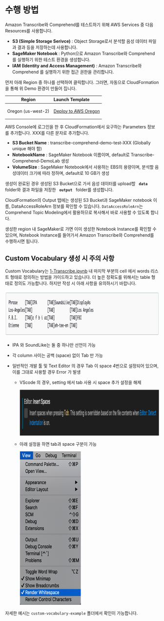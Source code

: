 <h1 id="deploy-base-environment">수행 방법</h1>
<p>Amazon Transcribe와 Comprehend를 테스트하기 위해 AWS Services 중 다음 Resources를 사용합니다.</p>

- **S3 (Simple Storage Serivce)** : Object Storage로서 분석할 음성 데이터 파일과 결과 등을 저장하는데 사용합니다.
- **SageMaker Notebook** : Python으로 Amazon Transcribe와 Comprehend 를 실행하기 위한 테스트 환경을 생성합니다.
- **IAM (Identity and Access Management)** : Amazon Transcribe와 Comprehend 를 실행하기 위한 접근 권한을 관리합니다.

<p>먼저 아래 Region 중 하나를 선택하여 클릭합니다. 그러면, 자동으로 CloudFormation을 통해 위 Demo 환경이 만들어 집니다. 
</p>

<table>
<thead>
<tr>
<th align="center">Region</th>
<th align="left">Launch Template</th>
</tr>
</thead>
<tbody>
<tr>
<td align="center">Oregon (us-west-2)</td>
<td align="left"><a  href="https://console.aws.amazon.com/cloudformation/home?region=us-west-2#/stacks/create/review?stackName=transcribe-comprehend-demo&amp;https://napkin-share.s3.ap-northeast-2.amazonaws.com/cloudformation/transcribe-comprehend-demo.yml&amp;" target="_blank"  class="btn btn-default">
  <i class="fas fa-play"></i>

Deploy to AWS Oregon
</a>

</td>
</tr>

</tbody>
</table>

<p>AWS Console에 로그인을 한 후 CloudFormation에서 요구하는 Parameters 정보를 추가합니다. XXX를 다른 문자로 추가합니다. </p>

- **S3 Bucket Name** : transcribe-comprehend-demo-test-XXX (Globally unique 해야 함)
- **NotebookName** : SageMaker Notebook 이름이며, default로 Transcribe-Comprehend-DemoLab 생성
- **VolumeSize** : SageMaker Notebook에서 사용하는 EBS의 용량이며, 분석할 음성데이터 크기에 따라 정하며, default로 10 GB가 생성

<p>생성이 완료된 경우 생성된 S3 Bucket으로 가서 음성 데이터를 upload할 <strong><code> data </code></strong> folder와 결과 파일을 저장한 <strong><code> output </code></strong> folder를 생성합니다. </p>
<p>CloudFormation의 Output 탭에는 생성된 S3 Bucket과 SageMaker notebook 이름, DataAccessRoleArn 정보를 확인할 수 있습니다. <code>DataAccessRoleArn</code>는 Comprehend Topic Modeling에서 활용하므로 복사해서 바로 사용할 수 있도록 합니다.</p>
<p>생성한 region 내 SageMaker로 가면 이미 생성한 Notebook Instance를 확인할 수 있으며, Notebook Instance를 들어가서 Amazon Transcribe와 Comprehend를 수행하시면 됩니다.</p>

<h2>Custom Vocabulary 생성 시 주의 사항</h2>
<p>Custom Vocabulary는 <a href="./1-Transcribe.ipynb">1-Transcribe.ipynb</a> 내 마지막 부분의 cell 에서 words 리스트 형태로 정의하는 방법을 가이드하고 있습니다. 더 높은 정확도를 위해서는 table 형태로 정의도 가능합니다. 하지만 작성 시 아래 사항을 유의하시기 바랍니다.</p>
<img src="./images/table_type.png" width="800" height="150">

- IPA 와 SoundLike는 둘 중 하나만 선언이 가능
- 각 column 사이는 공백 (space) 없이 Tab 만 가능
- 일반적인 개발 툴 및 Text Editor 의 경우 Tab 이 space 4번으로 설정되어 있으며, 이를 그대로 사용할 경우 Error 가 발생

  - VScode 의 경우, setting 에서 tab 사용 시 space 추가 설정을 해제
    <p><img src="./images/custom-voca-1.png" width="800", height="150"></p>
  - 아래 설정을 하면 tab과 space 구분이 가능
    <p><img src="./images/custom-voca-2.png" width="200", height="500"></p>

<p>자세한 예시는 <code>custom-vocabulary-example</code> 폴더에서 확인이 가능합니다.</p>
